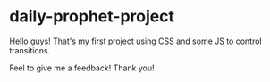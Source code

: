 # daily-prophet-project

Hello guys! That's my first project using CSS and some JS to control transitions.

Feel to give me a feedback!
Thank you!
